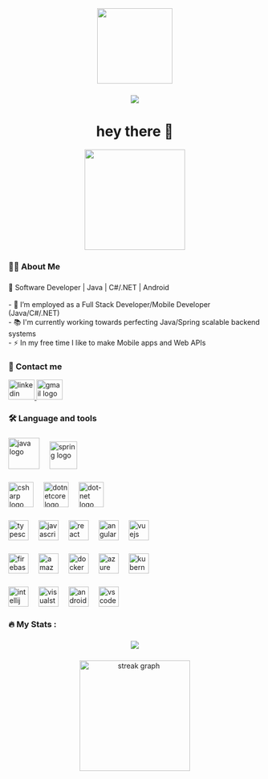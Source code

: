 <div align="center">
  <img height="150" src="https://media.giphy.com/media/M9gbBd9nbDrOTu1Mqx/giphy.gif"  />
</div>

###


###

<div align="center">
  <img src="https://visitor-badge.laobi.icu/badge?page_id=thiagocdev8.thiagocdev8&"  />
</div>

###

<h1 align="center">hey there 👋</h1>
<div align="center">
  <img height="200" src="https://i.imgflip.com/65efzo.gif"  />
</div>


<h3 align="left">👩‍💻  About Me</h3>

###

<p align="left">🚀 Software Developer | Java | C#/.NET | Android <br> <br>- 🔭 I’m employed as a Full Stack Developer/Mobile Developer (Java/C#/.NET)<br>- 📚 I'm currently working towards perfecting Java/Spring scalable backend systems<br>- ⚡ In my free time I like to make Mobile apps and Web APIs <br></p>

###
<h3 align="left">📲 Contact me</h3>
<div align="left">
  <a href="https://www.linkedin.com/in/thiago-candido-739346334/" target="_blank">
    <img src="https://raw.githubusercontent.com/maurodesouza/profile-readme-generator/master/src/assets/icons/social/linkedin/default.svg" width="52" height="40" alt="linkedin logo"  />
  </a>
  <a href="thiagocarvalhocandido8@gmail.com" target="_blank">
    <img src="https://raw.githubusercontent.com/maurodesouza/profile-readme-generator/master/src/assets/icons/social/gmail/default.svg" width="52" height="40" alt="gmail logo"  />
  </a>
</div>

###

<h3 align="left">🛠 Language and tools</h3>

###

<div align="left">
  <img src="https://raw.githubusercontent.com/marwin1991/profile-technology-icons/refs/heads/main/icons/java.png" height="62" alt="java logo"  />
  <img width="12" />
  <img src="https://raw.githubusercontent.com/marwin1991/profile-technology-icons/refs/heads/main/icons/spring.png" height="55" alt="spring logo"  />
  <img width="12" />
 
</div>

###

<div align="left">
  
 
  <img src="https://cdn.jsdelivr.net/gh/devicons/devicon/icons/csharp/csharp-original.svg" height="50" alt="csharp logo"  />
  <img width="12" />
  <img src="https://cdn.jsdelivr.net/gh/devicons/devicon/icons/dotnetcore/dotnetcore-original.svg" height="50" alt="dotnetcore logo"  />
  <img width="12" />
  <img src="https://cdn.jsdelivr.net/gh/devicons/devicon/icons/dot-net/dot-net-original.svg" height="50" alt="dot-net logo"  />
  <img width="12" />
  
</div>

###

<div align="left">
  
 
<img src="https://cdn.jsdelivr.net/gh/devicons/devicon/icons/typescript/typescript-original.svg" height="40" alt="typescript logo"  />
  <img width="12" />
  <img src="https://cdn.jsdelivr.net/gh/devicons/devicon/icons/javascript/javascript-original.svg" height="40" alt="javascript logo"  />
  <img width="12"/>
  <img src="https://cdn.jsdelivr.net/gh/devicons/devicon/icons/react/react-original.svg" height="40" alt="react logo"  />
  <img width="12" />
  <img src="https://cdn.jsdelivr.net/gh/devicons/devicon/icons/angularjs/angularjs-original.svg" height="40" alt="angularjs logo"  />
  <img width="12" />
  <img src="https://cdn.jsdelivr.net/gh/devicons/devicon/icons/vuejs/vuejs-original.svg" height="40" alt="vuejs logo" />
  
</div>



###

<div align="left">
  <img src="https://raw.githubusercontent.com/marwin1991/profile-technology-icons/refs/heads/main/icons/firebase.png" height="40" alt="firebase logo"  />
  <img width="12" />
  <img src="https://cdn.jsdelivr.net/gh/devicons/devicon/icons/amazonwebservices/amazonwebservices-line-wordmark.svg" height="40" alt="amazonwebservices logo"  />
  <img width="12" />
  <img src="https://cdn.jsdelivr.net/gh/devicons/devicon/icons/docker/docker-original.svg" height="40" alt="docker logo"  />
  <img width="12" />
  <img src="https://cdn.jsdelivr.net/gh/devicons/devicon/icons/azure/azure-original.svg" height="40" alt="azure logo"  />
  <img width="12" />
  <img src="https://cdn.jsdelivr.net/gh/devicons/devicon/icons/kubernetes/kubernetes-plain.svg" height="40" alt="kubernetes logo"  />
  <img width="12" />
</div>

###

<div align="left">
  <img src="https://cdn.jsdelivr.net/gh/devicons/devicon/icons/intellij/intellij-original.svg" height="40" alt="intellij logo"  />
  <img width="12" />
  <img src="https://cdn.jsdelivr.net/gh/devicons/devicon/icons/visualstudio/visualstudio-plain.svg" height="40" alt="visualstudio logo"  />
  <img width="12" />
  <img src="https://cdn.jsdelivr.net/gh/devicons/devicon/icons/androidstudio/androidstudio-original.svg" height="40" alt="androidstudio logo"  />
  <img width="12" />
  <img src="https://cdn.jsdelivr.net/gh/devicons/devicon/icons/vscode/vscode-original.svg" height="40" alt="vscode logo"  />
  <img width="12" />
</div>

###

<h3 align="left">🔥   My Stats :</h3>

###

<div align="center">
  <img src="https://visitor-badge.laobi.icu/badge?page_id=thiagocdev8.thiagocdev8&"  />
</div>

###

<div align="center">
  <img src="https://streak-stats.demolab.com?user=thiagocdev8&locale=en&mode=daily&theme=dark&hide_border=false&border_radius=5&order=3" height="220" alt="streak graph"  />
</div>

###

